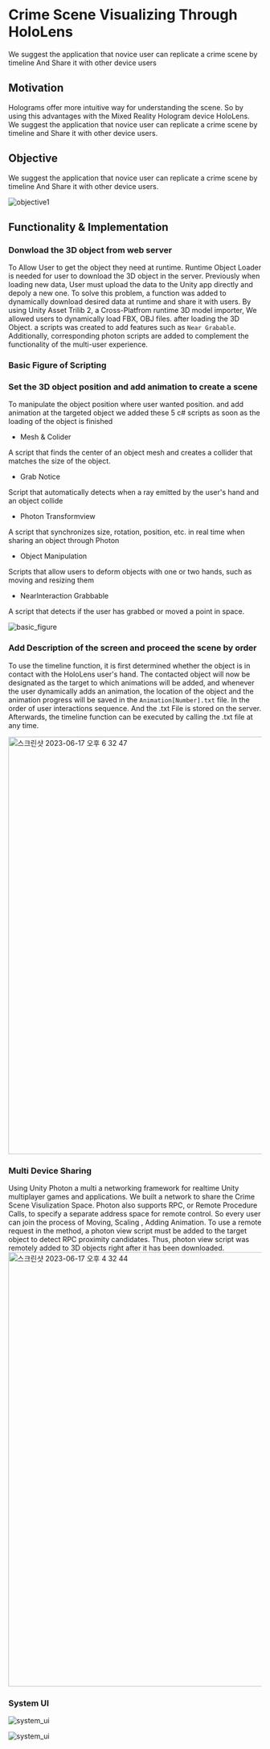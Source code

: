 # Crime Scene Visualizing Through HoloLens

We suggest the application that novice user can replicate a crime scene by timeline
And Share it with other device users

## Motivation

Holograms offer more intuitive way for understanding the scene.
So by using this advantages with the Mixed Reality Hologram device HoloLens.
We suggest the application that novice user can replicate a crime scene by timeline
and Share it with other device users.

## Objective

We suggest the application that novice user can replicate a crime scene by timeline
And Share it with other device users.

![objective1](https://github.com/SevngIl/Crime-Scene-Visualizing-Through-HoloLens/blob/main/objective1.png)

## Functionality & Implementation

### Donwload the 3D object from web server
To Allow User to get the object they need at runtime. Runtime Object Loader is needed for user to download the 3D object in the server.
Previously when loading new data, User must upload the data to the Unity app directly and depoly a new one. To solve this problem, a function was added to dynamically download desired data at runtime and share it with users. By using Unity Asset Trilib 2, a Cross-Platfrom runtime 3D model importer, We allowed users to dynamically load FBX, OBJ files. after loading the 3D Object. a scripts was created to add features such as `Near Grabable`. Additionally, corresponding photon scripts are added to complement the functionality of the multi-user experience.

### Basic Figure of Scripting

### Set the 3D object position and add animation to create a scene
To manipulate the object position where user wanted position. and add animation at the targeted object we added these 5 c# scripts as soon as the loading of the object is finished 

- Mesh & Colider

A script that finds the center of an object mesh and creates a collider that matches the size of the object.

- Grab Notice
  
Script that automatically detects when a ray emitted by the user's hand and an object collide

- Photon Transformview

A script that synchronizes size, rotation, position, etc. in real time when sharing an object through Photon

- Object Manipulation

Scripts that allow users to deform objects with one or two hands, such as moving and resizing them

- NearInteraction Grabbable

A script that detects if the user has grabbed or moved a point in space.

![basic_figure](https://github.com/SevngIl/Crime-Scene-Visualizing-Through-HoloLens/blob/main/basic_figure.png)

### Add Description of the screen and proceed the scene by order 

To use the timeline function, it is first determined whether the object is in contact with the HoloLens user's hand. The contacted object will now be designated as the target to which animations will be added, and whenever the user dynamically adds an animation, the location of the object and the animation progress will be saved in the `Animation[Number].txt` file. In the order of user interactions sequence. And the .txt File is stored on the server. Afterwards, the timeline function can be executed by calling the .txt file at any time.

<img width="830" alt="스크린샷 2023-06-17 오후 6 32 47" src="https://github.com/Gachon-2022-23-Graduation-3-6/Crime-Scene-Visualizing-Through-HoloLens/assets/97601109/08bcf0be-2455-4317-a36f-6a43a5024df5">


### Multi Device Sharing 
Using Unity Photon a multi a networking framework for realtime Unity multiplayer games and applications. We built a network to share the Crime Scene Visulization Space. Photon also supports RPC, or Remote Procedure Calls, to specify a separate address space for remote control. So every user can join the process of Moving, Scaling , Adding Animation. To use a remote request in the method, a photon view script must be added to the target object to detect RPC proximity candidates. Thus, photon view script was remotely added to 3D objects right after it has been downloaded. 
<img width="864" alt="스크린샷 2023-06-17 오후 4 32 44" src="https://github.com/Gachon-2022-23-Graduation-3-6/Crime-Scene-Visualizing-Through-HoloLens/assets/97601109/052cc940-3ca8-45f5-9447-ada54d24e990">


### System UI

![system_ui](https://github.com/SevngIl/Crime-Scene-Visualizing-Through-HoloLens/blob/main/system_ui.png)

![system_ui](https://github.com/SevngIl/Crime-Scene-Visualizing-Through-HoloLens/blob/main/system_ui2.png)
